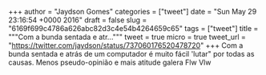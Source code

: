 
+++
author = "Jaydson Gomes"
categories = ["tweet"]
date = "Sun May 29 23:16:54 +0000 2016"
draft = false
slug = "6169f699c4786a626abc82d3c4e54b4264659c65"
tags = ["tweet"]
title = """Com a bunda sentada e atr..."""
tweet = true
micro = true
tweet_url = "https://twitter.com/jaydson/status/737060176520478720"
+++
Com a bunda sentada e atrás de um computador é muito fácil 'lutar" por todas as causas. Menos pseudo-opinião e mais atitude galera Flw Vlw
